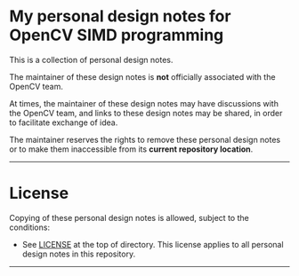 # My personal design notes for OpenCV SIMD programming

This is a collection of personal design notes.

The maintainer of these design notes is __not__ officially associated with the OpenCV team.

At times, the maintainer of these design notes may have discussions with the OpenCV team, and links to these design notes may be shared, in order to facilitate exchange of idea.

The maintainer reserves the rights to remove these personal design notes or to make them inaccessible from its __current repository location__.

---

# License

Copying of these personal design notes is allowed, subject to the conditions:

 * See [LICENSE](./LICENSE) at the top of directory. This license applies to all personal design notes in this repository.

---
